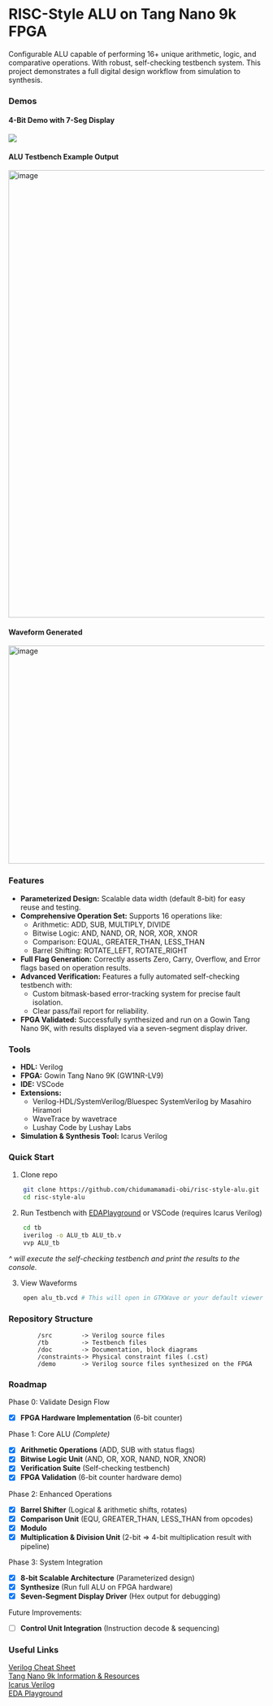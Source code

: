 # RISC-Style ALU on Tang Nano 9k FPGA
Configurable ALU capable of performing 16+ unique arithmetic, logic, and comparative operations. With robust, self-checking testbench system. This project demonstrates a full digital design workflow from simulation to synthesis.

### Demos
#### 4-Bit Demo with 7-Seg Display
[](https://github.com/user-attachments/assets/7767e430-2b86-4e6b-9053-a797b878ebaf)
![](https://github.com/user-attachments/assets/7767e430-2b86-4e6b-9053-a797b878ebaf)

#### ALU Testbench Example Output
<img width="1031" height="880" alt="image" src="https://github.com/user-attachments/assets/4ac05799-ecb9-4851-9441-e90c56de1fff" />

#### Waveform Generated 
<img width="1847" height="429" alt="image" src="https://github.com/user-attachments/assets/59e6dc6a-8352-4552-b55d-2952295461fd" />

### Features
* **Parameterized Design:** Scalable data width (default 8-bit) for easy reuse and testing.
* **Comprehensive Operation Set:** Supports 16 operations like:<br>
  * Arithmetic: ADD, SUB, MULTIPLY, DIVIDE <br>
  * Bitwise Logic: AND, NAND, OR, NOR, XOR, XNOR <br>
  * Comparison: EQUAL, GREATER_THAN, LESS_THAN<br>
  * Barrel Shifting: ROTATE_LEFT, ROTATE_RIGHT <br>
* **Full Flag Generation:** Correctly asserts Zero, Carry, Overflow, and Error flags based on operation results. <br>
* **Advanced Verification:** Features a fully automated self-checking testbench with:
  * Custom bitmask-based error-tracking system for precise fault isolation.
  * Clear pass/fail report for reliability.
* **FPGA Validated:** Successfully synthesized and run on a Gowin Tang Nano 9K, with results displayed via a seven-segment display driver.
  
### Tools
- **HDL:** Verilog
- **FPGA:** Gowin Tang Nano 9K (GW1NR-LV9)
- **IDE:** VSCode
- **Extensions:** <br>
  - Verilog-HDL/SystemVerilog/Bluespec SystemVerilog by Masahiro Hiramori <br>
  - WaveTrace by wavetrace <br>
  - Lushay Code by Lushay Labs <br>
- **Simulation & Synthesis Tool:** Icarus Verilog



### Quick Start

1. Clone repo

```bash
    git clone https://github.com/chidumamamadi-obi/risc-style-alu.git
    cd risc-style-alu
```

2. Run Testbench with [EDAPlayground](https://www.edaplayground.com/) or VSCode (requires Icarus Verilog)

```bash
    cd tb
    iverilog -o ALU_tb ALU_tb.v
    vvp ALU_tb
```
*^ will execute the self-checking testbench and print the results to the console.*

3. View Waveforms
```bash
    open alu_tb.vcd # This will open in GTKWave or your default viewer
```

### Repository Structure
```
        /src        -> Verilog source files
        /tb         -> Testbench files
        /doc        -> Documentation, block diagrams
        /constraints-> Physical constraint files (.cst)
        /demo       -> Verilog source files synthesized on the FPGA
```

### Roadmap
Phase 0: Validate Design Flow
- [x] **FPGA Hardware Implementation** (6-bit counter)

Phase 1: Core ALU _(Complete)_
- [x] **Arithmetic Operations** (ADD, SUB with status flags)
- [x] **Bitwise Logic Unit** (AND, OR, XOR, NAND, NOR, XNOR)
- [x] **Verification Suite** (Self-checking testbench)
- [x] **FPGA Validation** (6-bit counter hardware demo)
      
Phase 2: Enhanced Operations
- [x] **Barrel Shifter** (Logical & arithmetic shifts, rotates)
- [x] **Comparison Unit** (EQU, GREATER_THAN, LESS_THAN from opcodes)
- [x] **Modulo**
- [x] **Multiplication & Division Unit** (2-bit => 4-bit multiplication result with pipeline)

Phase 3: System Integration
- [x] **8-bit Scalable Architecture** (Parameterized design)
- [x] **Synthesize** (Run full ALU on FPGA hardware)
- [x] **Seven-Segment Display Driver** (Hex output for debugging)

Future Improvements:
- [ ] **Control Unit Integration** (Instruction decode & sequencing)

### Useful Links
[Verilog Cheat Sheet](https://cheatsheetshero.com/user/all/476-verilog-cheatsheet.pdf) <br>
[Tang Nano 9k Information & Resources](https://wiki.sipeed.com/hardware/en/tang/Tang-Nano-9K/Nano-9K.html) <br>
[Icarus Verilog](https://steveicarus.github.io/iverilog/) <br>
[EDA Playground](https://www.edaplayground.com/)
